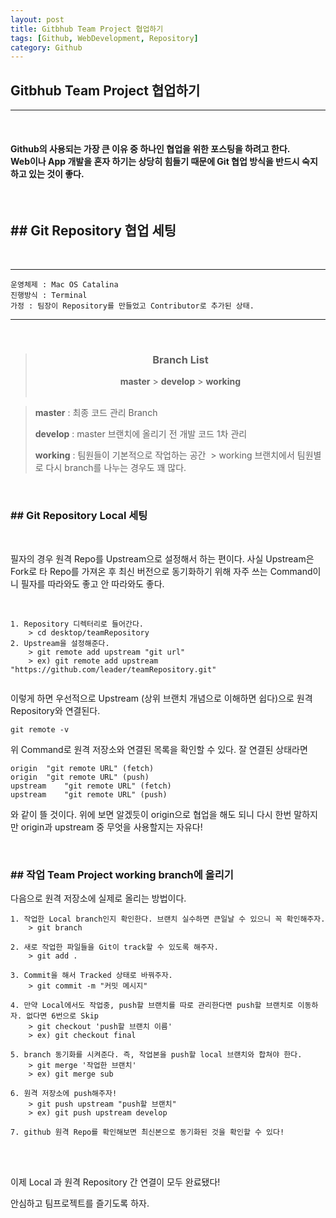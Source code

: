 ```yaml
---
layout: post
title: Gitbhub Team Project 협업하기
tags: [Github, WebDevelopment, Repository]
category: Github
---
```


## Gitbhub Team Project 협업하기



---

<br>

#### Github의 사용되는 가장 큰 이유 중 하나인 협업을 위한 포스팅을 하려고 한다. <br> Web이나 App 개발을 혼자 하기는 상당히 힘들기 때문에 Git 협업 방식을 반드시 숙지하고 있는 것이 좋다.

<br>



## ## Git Repository 협업 세팅

<br>

---

```
운영체제 : Mac OS Catalina
진행방식 : Terminal
가정 : 팀장이 Repository를 만들었고 Contributor로 추가된 상태.
```

---

<br>

> ### <center>**Branch List**</center>
>
> <center> <b>master</b> > <b>develop</b> > <b>working</b> </center>
> <br>

> **master** : 최종 코드 관리 Branch
>
> **develop** : master 브랜치에 올리기 전 개발 코드 1차 관리
>
> **working** : 팀원들이 기본적으로 작업하는 공간
> ​	> working 브랜치에서 팀원별로 다시 branch를 나누는 경우도 꽤 많다.

<br>



### ## Git Repository Local 세팅

<br>

필자의 경우 원격 Repo를 Upstream으로 설정해서 하는 편이다. 사실 Upstream은 Fork로 타 Repo를 가져온 후 최신 버전으로 동기화하기 위해 자주 쓰는 Command이니 필자를 따라와도 좋고 안 따라와도 좋다.

<br>

```shell
1. Repository 디렉터리로 들어간다.
	> cd desktop/teamRepository
2. Upstream을 설정해준다.
	> git remote add upstream "git url"
	> ex) git remote add upstream "https://github.com/leader/teamRepository.git"
	
```

이렇게 하면 우선적으로 Upstream (상위 브랜치 개념으로 이해하면 쉽다)으로 원격 Repository와 연결된다.

```shell
git remote -v
```

위 Command로 원격 저장소와 연결된 목록을 확인할 수 있다. 잘 연결된 상태라면

```shell
origin	"git remote URL" (fetch)
origin	"git remote URL" (push)
upstream    "git remote URL" (fetch)
upstream    "git remote URL" (push)
```

와 같이 뜰 것이다. 위에 보면 알겠듯이 origin으로 협업을 해도 되니 다시 한번 말하지만 origin과 upstream 중 무엇을 사용할지는 자유다!

<br>

### ## 작업 Team Project working branch에 올리기

다음으로 원격 저장소에 실제로 올리는 방법이다.

```shell
1. 작업한 Local branch인지 확인한다. 브랜치 실수하면 큰일날 수 있으니 꼭 확인해주자.
	> git branch
	
2. 새로 작업한 파일들을 Git이 track할 수 있도록 해주자.
	> git add .
	
3. Commit을 해서 Tracked 상태로 바꿔주자.
	> git commit -m "커밋 메시지"
	
4. 만약 Local에서도 작업중, push할 브랜치를 따로 관리한다면 push할 브랜치로 이동하자. 없다면 6번으로 Skip
	> git checkout 'push할 브랜치 이름'
	> ex) git checkout final
	
5. branch 동기화를 시켜준다. 즉, 작업본을 push할 local 브랜치와 합쳐야 한다.
	> git merge '작업한 브랜치'
	> ex) git merge sub
	
6. 원격 저장소에 push해주자!
	> git push upstream "push할 브랜치"
	> ex) git push upstream develop
	
7. github 원격 Repo를 확인해보면 최신본으로 동기화된 것을 확인할 수 있다!
```

<br>

<br>

이제 Local 과 원격 Repository 간 연결이 모두 완료됐다! 

안심하고 팀프로젝트를 즐기도록 하자.

<br>